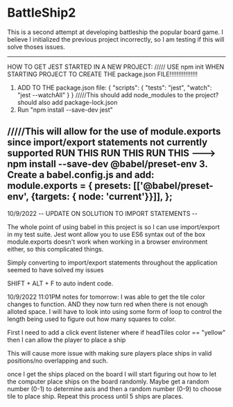 # BattleShip2
This is a second attempt at developing battleship the popular board game. I believe I initialized the previous project incorrectly, so I am testing if this will solve thoses issues.

-------------------------------------------------------------------------
HOW TO GET JEST STARTED IN A NEW PROJECT:
/////
USE npm init WHEN STARTING PROJECT TO CREATE THE 
package.json FILE!!!!!!!!!!!!!!!!
1. ADD TO THE package.json file:
            {
               "scripts": {
                    "tests": "jest",
                    "watch": "jest --watchAll"
                }
            }
/////This should add node_modules to the project? should also add package-lock.json
2. Run "npm install --save-dev jest"

/////This will allow for the use of module.exports since import/export statements not currently supported
 RUN THIS RUN THIS RUN THIS --->      npm install --save-dev @babel/preset-env
3. Create a babel.config.js and add: 
        module.exports = {
            presets: [['@babel/preset-env', {targets: { node: 'current'}}]],
        };
---------------------------------------------------------------------------------

10/9/2022 -- UPDATE ON SOLUTION TO IMPORT STATEMENTS --

The whole point of using babel in this project is so I can use import/export in my test suite.
Jest wont allow you to use ES6 syntax out of the box 
module.exports doesn't work when working in a browser environment either, so this complicated things.

Simply converting to import/export statements throughout the application seemed to have solved my issues


SHIFT + ALT + F to auto indent code.

10/9/2022 11:01PM notes for tomorrow:
I was able to get the tile color changes to function. AND they now turn red when there is not enough alloted space. I will have to look into using some form of loop to control the length being used to figure out how many squares to color.

First I need to add a click event listener where if headTiles color == "yellow" then I
can allow the player to place a ship

This will cause more issue with making sure players place ships in valid positions/no overlapping and such. 

once I get the ships placed on the board I will start figuring out how to let the computer place ships on the board randomly. Maybe get a random number (0-1) to determine axis and then a random number (0-9) to choose tile to place ship. Repeat this process until 5 ships are places. 


